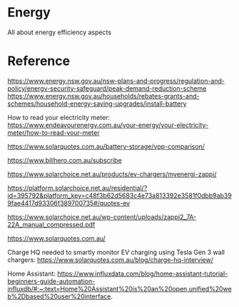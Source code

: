 # Energy
All about energy efficiency aspects


# Reference

https://www.energy.nsw.gov.au/nsw-plans-and-progress/regulation-and-policy/energy-security-safeguard/peak-demand-reduction-scheme
https://www.energy.nsw.gov.au/households/rebates-grants-and-schemes/household-energy-saving-upgrades/install-battery

How to read your electricity meter:
https://www.endeavourenergy.com.au/your-energy/your-electricity-meter/how-to-read-your-meter

https://www.solarquotes.com.au/battery-storage/vpp-comparison/

https://www.billhero.com.au/subscribe

https://www.solarchoice.net.au/products/ev-chargers/myenergi-zappi/

https://platform.solarchoice.net.au/residential/?id=395792&platform_key=c48f3b62d5683c4e73a813392e3581f0dbb9ab399fae4417d93306f389700735#/quotes-ev

https://www.solarchoice.net.au/wp-content/uploads/zappi2_7A-22A_manual_compressed.pdf

https://www.solarquotes.com.au/

Charge HQ needed to smartly monitor EV charging using Tesla Gen 3 wall chargers:
https://www.solarquotes.com.au/blog/charge-hq-interview/

Home Assistant:
https://www.influxdata.com/blog/home-assistant-tutorial-beginners-guide-automation-influxdb/#:~:text=Home%20Assistant%20is%20an%20open,unified%20web%2Dbased%20user%20interface.

